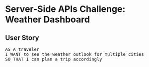 # Server-Side APIs Challenge: Weather Dashboard

## User Story
<pre>
AS A traveler
I WANT to see the weather outlook for multiple cities
SO THAT I can plan a trip accordingly
</pre>
